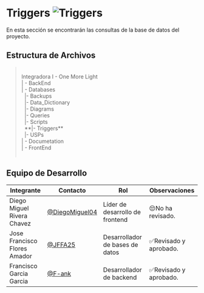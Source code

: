 # Triggers  ![Triggers](https://img.shields.io/badge/MySQL-00000F?style=for-the-badge&logo=mysql&logoColor=white)
En esta sección se encontrarán las consultas de la base de datos del proyecto.

## Estructura de Archivos
> <br>
>Integradora I - One More Light<br>
>| - BackEnd<br>
>| - Databases<br>
>&nbsp;&nbsp;|- Backups<br>
>&nbsp;&nbsp;|- Data_Dictionary<br>
>&nbsp;&nbsp;|- Diagrams<br>
>&nbsp;&nbsp;|- Queries<br>
>&nbsp;&nbsp;|- Scripts<br>
>&nbsp;&nbsp;**|- Triggers**<br>
>&nbsp;&nbsp;|- USPs<br>
>| - Documetation<br>
>| - FrontEnd<br>
> <br>

## Equipo de Desarrollo

|Integrante|Contacto|Rol|Observaciones|
|------------|--------|---|---|
|Diego Miguel Rivera Chavez|[@DiegoMiguel04](https://github.com/DiegoMiguel04)|Líder de desarrollo de frontend|😔No ha revisado.|
|Jose Francisco Flores Amador|[@JFFA25](https://github.com/JFFA25)|Desarrollador de bases de datos|✅Revisado y aprobado.|
|Francisco Garcia Garcia|[@F-ank](https://github.com/F-ank)|Desarrollador de backend|✅Revisado y aprobado.|
